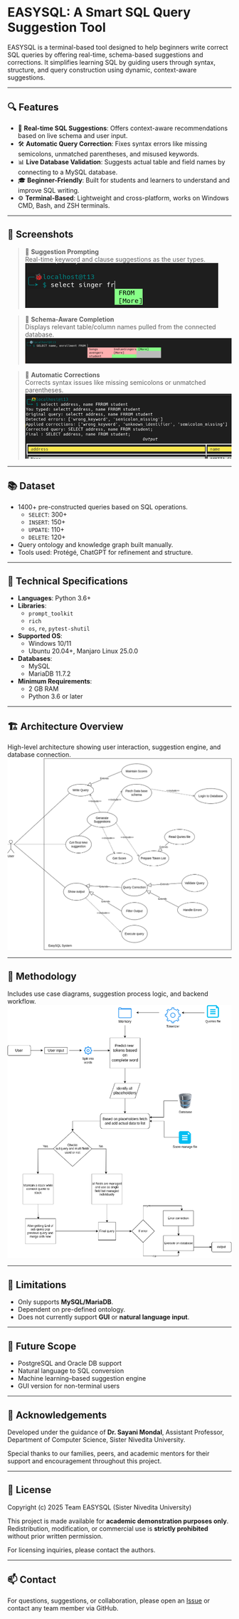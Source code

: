# EASYSQL: A Smart SQL Query Suggestion Tool

EASYSQL is a terminal-based tool designed to help beginners write correct SQL queries by offering real-time, schema-based suggestions and corrections. It simplifies learning SQL by guiding users through syntax, structure, and query construction using dynamic, context-aware suggestions.

---

## 🔍 Features

- 🧠 **Real-time SQL Suggestions**: Offers context-aware recommendations based on live schema and user input.
- 🛠 **Automatic Query Correction**: Fixes syntax errors like missing semicolons, unmatched parentheses, and misused keywords.
- 📊 **Live Database Validation**: Suggests actual table and field names by connecting to a MySQL database.
- 🎓 **Beginner-Friendly**: Built for students and learners to understand and improve SQL writing.
- ⚙️ **Terminal-Based**: Lightweight and cross-platform, works on Windows CMD, Bash, and ZSH terminals.

---

## 📸 Screenshots

> 📌 **Suggestion Prompting**  
Real-time keyword and clause suggestions as the user types.  
![Suggestion Prompting](Documentation/Screen_shot/detect_exack_words.png)

> 📌 **Schema-Aware Completion**  
Displays relevant table/column names pulled from the connected database.  
![Schema Completion](Documentation/Screen_shot/fifth.png)

> 📌 **Automatic Corrections**  
Corrects syntax issues like missing semicolons or unmatched parentheses.  
![Auto Correction](Documentation/Screen_shot/correction.png)

---

## 📚 Dataset

- 1400+ pre-constructed queries based on SQL operations.
  - `SELECT`: 300+  
  - `INSERT`: 150+  
  - `UPDATE`: 110+  
  - `DELETE`: 120+  
- Query ontology and knowledge graph built manually.
- Tools used: Protégé, ChatGPT for refinement and structure.

---

## 🧪 Technical Specifications

- **Languages**: Python 3.6+
- **Libraries**:
  - `prompt_toolkit`
  - `rich`
  - `os`, `re`, `pytest-shutil`
- **Supported OS**:
  - Windows 10/11
  - Ubuntu 20.04+, Manjaro Linux 25.0.0
- **Databases**:
  - MySQL
  - MariaDB 11.7.2
- **Minimum Requirements**:
  - 2 GB RAM
  - Python 3.6 or later

---

## 🏗 Architecture Overview

High-level architecture showing user interaction, suggestion engine, and database connection.  
![Architecture](Documentation/Diagram/use_case.png)

---

## 🧩 Methodology

Includes use case diagrams, suggestion process logic, and backend workflow.  
![Workflow](Documentation/Diagram/overal_steps..png)

---

## 🧱 Limitations

- Only supports **MySQL/MariaDB**.
- Dependent on pre-defined ontology.
- Does not currently support **GUI** or **natural language input**.

---

## 🚀 Future Scope

- PostgreSQL and Oracle DB support
- Natural language to SQL conversion
- Machine learning–based suggestion engine
- GUI version for non-terminal users

---

## 🙏 Acknowledgements

Developed under the guidance of **Dr. Sayani Mondal**, Assistant Professor, Department of Computer Science, Sister Nivedita University.

Special thanks to our families, peers, and academic mentors for their support and encouragement throughout this project.

---

## 📄 License

Copyright (c) 2025 Team EASYSQL (Sister Nivedita University)

This project is made available for **academic demonstration purposes only**.  
Redistribution, modification, or commercial use is **strictly prohibited** without prior written permission.

For licensing inquiries, please contact the authors.


---

## 📫 Contact

For questions, suggestions, or collaboration, please open an [Issue](https://github.com/yourusername/EASYSQL/issues) or contact any team member via GitHub.

